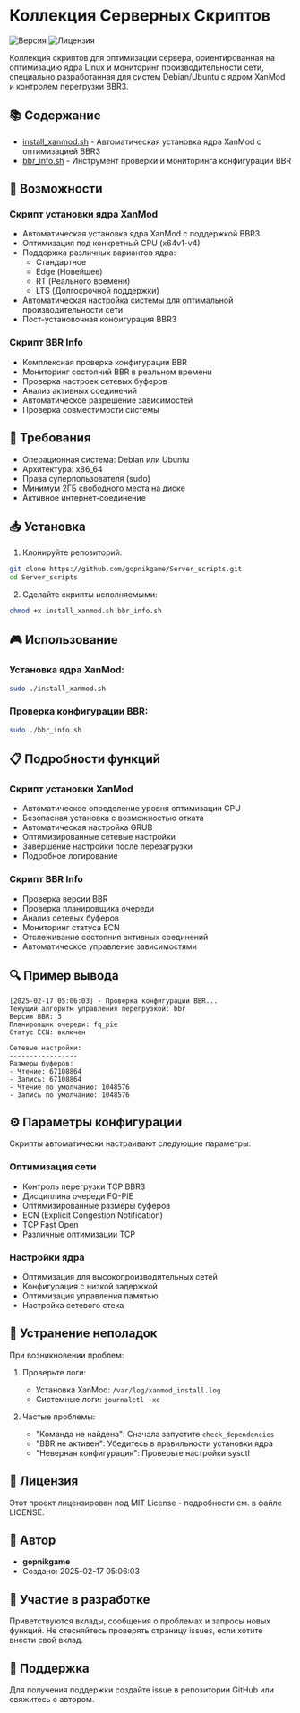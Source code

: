 # Коллекция Серверных Скриптов

![Версия](https://img.shields.io/badge/версия-1.0.0-blue)
![Лицензия](https://img.shields.io/badge/лицензия-MIT-green)

Коллекция скриптов для оптимизации сервера, ориентированная на оптимизацию ядра Linux и мониторинг производительности сети, специально разработанная для систем Debian/Ubuntu с ядром XanMod и контролем перегрузки BBR3.

## 📚 Содержание

- [install_xanmod.sh](install_xanmod.sh) - Автоматическая установка ядра XanMod с оптимизацией BBR3
- [bbr_info.sh](bbr_info.sh) - Инструмент проверки и мониторинга конфигурации BBR

## 🚀 Возможности

### Скрипт установки ядра XanMod
- Автоматическая установка ядра XanMod с поддержкой BBR3
- Оптимизация под конкретный CPU (x64v1-v4)
- Поддержка различных вариантов ядра:
  - Стандартное
  - Edge (Новейшее)
  - RT (Реального времени)
  - LTS (Долгосрочной поддержки)
- Автоматическая настройка системы для оптимальной производительности сети
- Пост-установочная конфигурация BBR3

### Скрипт BBR Info
- Комплексная проверка конфигурации BBR
- Мониторинг состояний BBR в реальном времени
- Проверка настроек сетевых буферов
- Анализ активных соединений
- Автоматическое разрешение зависимостей
- Проверка совместимости системы

## 🔧 Требования

- Операционная система: Debian или Ubuntu
- Архитектура: x86_64
- Права суперпользователя (sudo)
- Минимум 2ГБ свободного места на диске
- Активное интернет-соединение

## 📥 Установка

1. Клонируйте репозиторий:
```bash
git clone https://github.com/gopnikgame/Server_scripts.git
cd Server_scripts
```

2. Сделайте скрипты исполняемыми:
```bash
chmod +x install_xanmod.sh bbr_info.sh
```

## 🎮 Использование

### Установка ядра XanMod:
```bash
sudo ./install_xanmod.sh
```

### Проверка конфигурации BBR:
```bash
sudo ./bbr_info.sh
```

## 📋 Подробности функций

### Скрипт установки XanMod
- Автоматическое определение уровня оптимизации CPU
- Безопасная установка с возможностью отката
- Автоматическая настройка GRUB
- Оптимизированные сетевые настройки
- Завершение настройки после перезагрузки
- Подробное логирование

### Скрипт BBR Info
- Проверка версии BBR
- Проверка планировщика очереди
- Анализ сетевых буферов
- Мониторинг статуса ECN
- Отслеживание состояния активных соединений
- Автоматическое управление зависимостями

## 🔍 Пример вывода

```plaintext
[2025-02-17 05:06:03] - Проверка конфигурации BBR...
Текущий алгоритм управления перегрузкой: bbr
Версия BBR: 3
Планировщик очереди: fq_pie
Статус ECN: включен

Сетевые настройки:
-----------------
Размеры буферов:
- Чтение: 67108864
- Запись: 67108864
- Чтение по умолчанию: 1048576
- Запись по умолчанию: 1048576
```

## ⚙️ Параметры конфигурации

Скрипты автоматически настраивают следующие параметры:

### Оптимизация сети
- Контроль перегрузки TCP BBR3
- Дисциплина очереди FQ-PIE
- Оптимизированные размеры буферов
- ECN (Explicit Congestion Notification)
- TCP Fast Open
- Различные оптимизации TCP

### Настройки ядра
- Оптимизация для высокопроизводительных сетей
- Конфигурация с низкой задержкой
- Оптимизация управления памятью
- Настройка сетевого стека

## 🛟 Устранение неполадок

При возникновении проблем:

1. Проверьте логи:
   - Установка XanMod: `/var/log/xanmod_install.log`
   - Системные логи: `journalctl -xe`

2. Частые проблемы:
   - "Команда не найдена": Сначала запустите `check_dependencies`
   - "BBR не активен": Убедитесь в правильности установки ядра
   - "Неверная конфигурация": Проверьте настройки sysctl

## 📝 Лицензия

Этот проект лицензирован под MIT License - подробности см. в файле LICENSE.

## 👤 Автор

- **gopnikgame**
- Создано: 2025-02-17 05:06:03

## 🤝 Участие в разработке

Приветствуются вклады, сообщения о проблемах и запросы новых функций. Не стесняйтесь проверять страницу issues, если хотите внести свой вклад.

## 📮 Поддержка

Для получения поддержки создайте issue в репозитории GitHub или свяжитесь с автором.